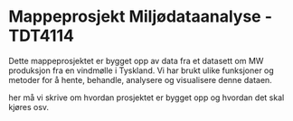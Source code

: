 # Mappeprosjekt Miljødataanalyse - TDT4114

Dette mappeprosjektet er bygget opp av data fra et datasett om MW produksjon fra en vindmølle i Tyskland. Vi har brukt ulike funksjoner og metoder for å hente, behandle, analysere og visualisere denne dataen. 



her må vi skrive om hvordan prosjektet er bygget opp og hvordan det skal kjøres osv.



